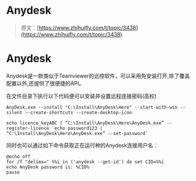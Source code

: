 # Anydesk

> 原文：[https://www.zhihuifly.com/t/topic/3438](https://www.zhihuifly.com/t/topic/3438)

# Anydesk

Anydesk是一款类似于Teamviewer的远控软件，可以采用免安装打开,除了覆盖配置以外,还提供了很便捷的API。

在文件目录下执行以下代码便可以安装并设置远程连接密码(高权)

```
AnyDesk.exe --install "C:\Install\AnyDesk\Here" --start-with-win --silent --create-shortcuts --create-desktop-icon

echo licence_keyABC | “C:\Install\AnyDesk\Here\AnyDesk.exe” --register-licence `echo password123 | “C:\Install\AnyDesk\Here\AnyDesk.exe” --set-password` 
```

同时也可以通过如下命令获取正在运行种的Anydesk连接用户名：

```
@echo off 
for /f "delims=" %%i in ('anydesk --get-id') do set CID=%%i
echo AnyDesk password is: %CID%
pause 
```
